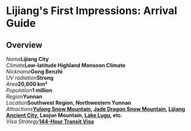 # Lijiang's First Impressions: Arrival Guide

## Overview

<Description>
<div><i>Name</i><b>Lijiang City</b></div>
<div><i>Climate</i><b>Low-latitude Highland Monsoon Climate</b></div>
<div><i>Nickname</i><b>Gong Benzhi</b></div>
<div><i>UV radiation</i><b>Strong</b></div>
<div><i>Area</i><b>20,600 km²</b></div>
<div><i>Population</i><b>1 million</b></div>
<div><i>Region</i><b>Yunnan</b></div>
<div long><i>Location</i><b>Southwest Region, Northwestern Yunnan</b></div>
<div long><i>Attractions</i><b><a href="/yunnan/lijiang/wonders#yulong-snow-mountain">Yulong Snow Mountain</a>, <a href="/yunnan/lijiang/wonders#yulong-snow-mountain">Jade Dragon Snow Mountain</a>, <a href="/yunnan/lijiang/wonders#lijiang-ancient-city">Lijiang Ancient City</a>, Laojun Mountain, <a href="/yunnan/lijiang/wonders#lake-lugu">Lake Lugu</a>, etc.</b></div>
<div long><i>Visa Strategy</i><b><a href="/guide/visa#_144-hour-transit-visa-exemption">144-Hour Transit Visa</a></b></div>
</Description>
